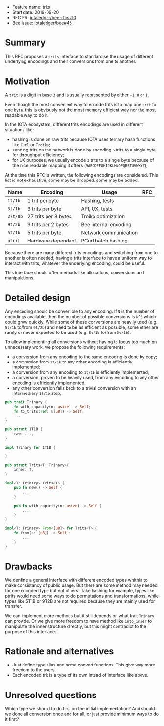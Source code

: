 + Feature name: trits
+ Start date: 2019-09-20
+ RFC PR: [iotaledger/bee-rfcs#10](https://github.com/iotaledger/bee-rfcs/pull/10)
+ Bee issue: [iotaledger/bee#45](https://github.com/iotaledger/bee/issues/45)

# Summary

This RFC proposes a `trits` interface to standardise the usage of different underlying encodings and their conversions from one to another.

# Motivation

A `trit` is a digit in base `3` and is usually represented by either `-1`, `0` or `1`.

Even though the most convenient way to encode trits is to map one `trit` to one `byte`, this is obviously not the most memory efficient way nor the most readable way to do it.

In the IOTA ecosystem, different trits encodings are used in different situations like:

- hashing is done on raw trits because IOTA uses ternary hash functions like `Curl` or `Troika`;
- sending trits on the network is done by encoding `5` trits to a single byte for throughput efficiency;
- for UX purposes, we usually encode `3` trits to a single byte because of the nice readable mapping it offers (`9ABCDEFGHIJKLMNOPQRSTUVWXYZ`);

At the time this RFC is written, the following encodings are considered. This list is not exhaustive, some may be dropped, some may be added.

| Name      | Encoding              | Usage                 | RFC |
| --------- | --------------------- | --------------------- | - |
| `1t/1b`   | 1 trit per byte       | Hashing, tests        |   |
| `3t/1b`   | 3 trits per byte      | API, UX, tests        |   |
| `27t/8b`  | 27 trits per 8 bytes  | Troika optimization   |   |
| `9t/2b`   | 9 trits per 2 bytes   | Bee internal encoding |   |
| `5t/1b`   | 5 trits per byte      | Network communication |   |
| `ptrit`   | Hardware dependant    | PCurl batch hashing   |   |

Because there are many different trits encodings and switching from one to another is often needed, having a trits interface to have a uniform way to interact with trits, whatever the underlying encoding, could be useful.

This interface should offer methods like allocations, conversions and manipulations.

# Detailed design

Any encoding should be convertible to any encoding. If `N` is the number of encodings available, then the number of possible conversions is `N^2` which could grow quickly. While some of these conversions are heavily used (e.g. `5t/1b` to/from `9t/2b`) and need to be as efficient as possible, some other are rarely or never expected to be used (e.g. `5t/1b` to/from `3t/1b`).

To allow implementing all conversions without having to focus too much on unnecessary work, we propose the following requirements:
- a conversion from any encoding to the same encoding is done by copy;
- a conversion from `1t/1b` to any other encoding is efficiently implemented;
- a conversion from any encoding to `1t/1b` is efficiently implemented;
- a conversion, proven to be heavily used, from any encoding to any other encoding is efficiently implemented;
- any other conversion falls back to a trivial conversion with an intermediary `1t/1b` step;

```rust
pub trait Trinary {
    fn with_capacity(n: usize) -> Self;
    fn to_trits(ref: &[u8]) -> Self;
    ...
}

pub struct 1T1B {
    raw: ...,
}

impl Trinary for 1T1B {

}

pub struct Trits<T: Trinary>{
    inner: T,
}

impl<T: Trinary> Trits<T> {
    pub fn new() -> Self {
        ...
    }

    pub fn with_capacity(n: usize) -> Self {
        ...
    }
}

impl<T: Trinary> From<[u8]> for Trits<T> {
    fn from(s: [u8]) -> Self {
        ...
    }
}
```

# Drawbacks

We denfine a general interface with different encoded types whithin to make
consistancy of public usage. But there are some method may needed for one
encoded type but not others. Take hashing for example, types like ptrits would
need some ways to do permutations and transformations, while types like 5T1B or
9T2B are not required because they are mainly used for transfer.

We can implement more methods but it still depends on what trait `Trinary` can
provide. Or we give more freedom to have method like `into_inner` to manipulate
the inner structure directly, but this might contradict to the purpose of this
interface.

# Rationale and alternatives

- Just define type alias and some convert functions. This give way more freedom to the users.
- Each encoded trit is a type of its own intead of interface like above.

# Unresolved questions

Which type we should to do first on the initial implementation? And should we
done all conversion once and for all, or just provide minimum ways to do it
first?
